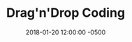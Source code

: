 ---
layout: none
date:   2018-01-20 12:00:00 -0500
categories: project
title:  "Drag'n'Drop Coding"
subtitle:
description:

url: "https://www.dragndropcoding.com"

buttons:
  - message: Visit the Website!
    url: "https://www.dragndropcoding.com"

image: "DNDC-BG.png"

base-color: "#685E9C"
---